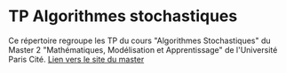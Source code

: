 # TP Algorithmes stochastiques

Ce répertoire regroupe les TP du cours "Algorithmes Stochastiques" du Master 2 "Mathématiques, Modélisation et Apprentissage" de l'Université Paris Cité. 
[Lien vers le site du master](https://math-info.u-paris.fr/master-mathematiques-et-applications/specialite-mathematiques-modelisation-apprentissage/)
